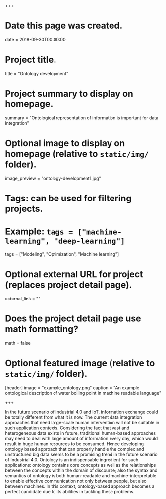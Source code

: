 +++
# Date this page was created.
date = 2018-09-30T00:00:00

# Project title.
title = "Ontology development"

# Project summary to display on homepage.
summary = "Ontological representation of information is important for data integration"

# Optional image to display on homepage (relative to `static/img/` folder).
image_preview = "ontology-development1.jpg"

# Tags: can be used for filtering projects.
# Example: `tags = ["machine-learning", "deep-learning"]`
tags = ["Modeling", "Optimization", "Machine learning"]

# Optional external URL for project (replaces project detail page).
external_link = ""

# Does the project detail page use math formatting?
math = false

# Optional featured image (relative to `static/img/` folder).
[header]
image = "example_ontology.png"
caption = "An example ontological description of water boiling point in machine readable language"

+++

In the future scenario of Industrial 4.0 and IoT, information exchange could be totally different from what it is now. The current data integration approaches that need large-scale human intervention will not be suitable in such application contexts. Considering the fact that vast and heterogeneous data exists in future, traditional human-based approaches may need to deal with large amount of information every day, which would result in huge human resources to be consumed. Hence developing ontology based approach that can properly handle the complex and unstructured big data seems to be a promising trend in the future scenario of Industrial 4.0. Ontology is an indispensable ingredient for such applications: ontology contains core concepts as well as the relationships between the concepts within the domain of discourse; also the syntax and semantics of ontology is both human-readable and machine-interpretable to enable effective communication not only between people, but also between machines. In this context, ontology-based approach becomes a perfect candidate due to its abilities in tackling these problems.  
